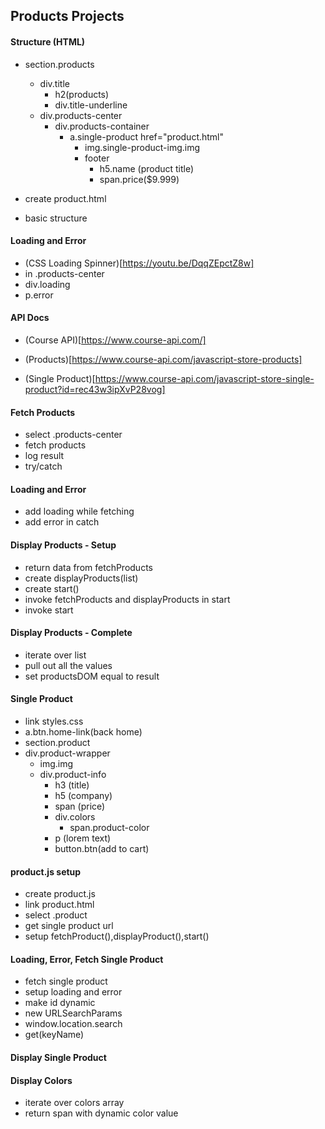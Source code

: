 ## Products Projects

#### Structure (HTML)

- section.products

  - div.title
    - h2(products)
    - div.title-underline
  - div.products-center
    - div.products-container
      - a.single-product href="product.html"
        - img.single-product-img.img
        - footer
          - h5.name (product title)
          - span.price($9.999)

- create product.html
- basic structure

#### Loading and Error

- (CSS Loading Spinner)[https://youtu.be/DqqZEpctZ8w]
- in .products-center
- div.loading
- p.error

#### API Docs

- (Course API)[https://www.course-api.com/]

- (Products)[https://www.course-api.com/javascript-store-products]

- (Single Product)[https://www.course-api.com/javascript-store-single-product?id=rec43w3ipXvP28vog]

#### Fetch Products

- select .products-center
- fetch products
- log result
- try/catch

#### Loading and Error 

- add loading while fetching
- add error in catch

#### Display Products - Setup

- return data from fetchProducts
- create displayProducts(list)
- create start()
- invoke fetchProducts and displayProducts in start
- invoke start

#### Display Products - Complete

- iterate over list
- pull out all the values
- set productsDOM equal to result

#### Single Product

- link styles.css
- a.btn.home-link(back home)
- section.product
- div.product-wrapper
  - img.img
  - div.product-info
    - h3 (title)
    - h5 (company)
    - span (price)
    - div.colors
      - span.product-color
    - p (lorem text)
    - button.btn(add to cart)

#### product.js setup

- create product.js
- link product.html
- select .product
- get single product url
- setup fetchProduct(),displayProduct(),start()

#### Loading, Error, Fetch Single Product

- fetch single product
- setup loading and error
- make id dynamic
- new URLSearchParams
- window.location.search
- get(keyName)

#### Display Single Product

#### Display Colors

- iterate over colors array
- return span with dynamic color value
